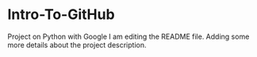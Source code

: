 # Intro-To-GitHub
Project on Python with Google
I am editing the README file. Adding some more details about the project description.
